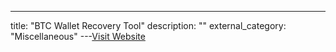 ---
title: "BTC Wallet Recovery Tool"
description: ""
external_category: "Miscellaneous"
---[Visit Website](https://github.com/gabcvit/find-my-btc-wallet)

